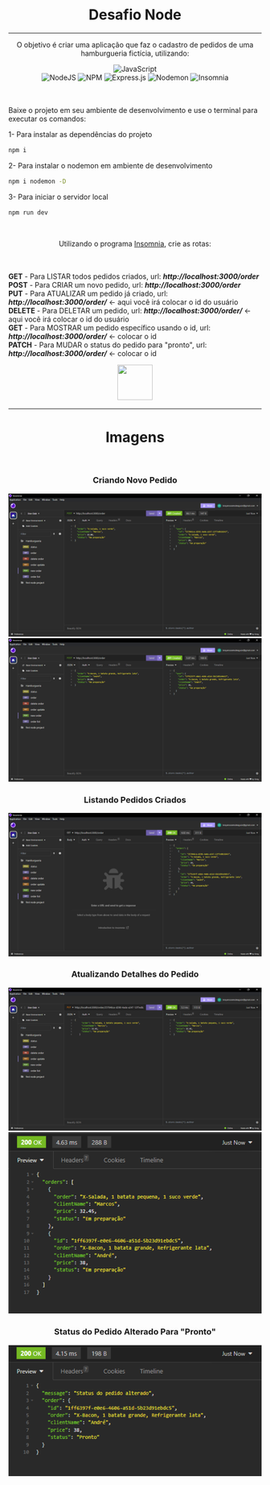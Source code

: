 <h1 align=center>Desafio Node</h1>
<hr>
<p align=center>O objetivo é criar uma aplicação que faz o cadastro de pedidos de uma hamburgueria fictícia, utilizando:
<br>
<div align=center>
  
  ![JavaScript](https://img.shields.io/badge/javascript-%23323330.svg?style=for-the-badge&logo=javascript&logoColor=%23F7DF1E)  
  ![NodeJS](https://img.shields.io/badge/node.js-6DA55F?style=for-the-badge&logo=node.js&logoColor=white)
  ![NPM](https://img.shields.io/badge/NPM-%23CB3837.svg?style=for-the-badge&logo=npm&logoColor=white)
  ![Express.js](https://img.shields.io/badge/express.js-%23404d59.svg?style=for-the-badge&logo=express&logoColor=%2361DAFB)
  ![Nodemon](https://img.shields.io/badge/NODEMON-%23323330.svg?style=for-the-badge&logo=nodemon&logoColor=%BBDEAD)
  ![Insomnia](https://img.shields.io/badge/Insomnia-black?style=for-the-badge&logo=insomnia&logoColor=5849BE)
  
</div>
<br><br>
Baixe o projeto em seu ambiente de desenvolvimento e use o terminal para executar os comandos:</p>
1- Para instalar as dependências do projeto
  
```bash
npm i
```

2- Para instalar o nodemon em ambiente de desenvolvimento

```bash
npm i nodemon -D
```

3- Para iniciar o servidor local

```bash
npm run dev
```

<br><p align=center>Utilizando o programa <a href="https://insomnia.rest/download">Insomnia</a>, crie as rotas:</p>
<br>
<br><b>GET</b> - Para LISTAR todos pedidos criados, url: <b><i>http://localhost:3000/order</i></b>
<br><b>POST</b> - Para CRIAR um novo pedido, url: <b><i>http://localhost:3000/order</i></b>
<br><b>PUT</b> - Para ATUALIZAR um pedido já criado, url: <b><i>http://localhost:3000/order/</i></b> <- aqui você irá colocar o id do usuário
<br><b>DELETE</b> - Para DELETAR um pedido, url: <b><i>http://localhost:3000/order/</i></b> <- aqui você irá colocar o id do usuário
<br><b>GET</b> - Para MOSTRAR um pedido específico usando o id, url: <b><i>http://localhost:3000/order/</i></b> <- colocar o id
<br><b>PATCH</b> - Para MUDAR o status do pedido para "pronto", url: <b><i>http://localhost:3000/order/</i></b> <- colocar o id
</p>
  <div align=center>
<a href="https://rodolfomori.com.br/devclub/"><img width=70px height=70px src="https://rodolfomori.com.br/wp-content/webp-express/webp-images/uploads/elementor/thumbs/LOGO_1-pl6s0w83bob17fyv2myc9hccfjkrd6md916y3lfbcg.png.webp"></a>
</div>
<hr>
<h1 align=center>Imagens</h1>
<br>
<div align=center>
  <h3>Criando Novo Pedido</h3>
  <img src="https://github.com/CYBERxDOLLY/desafio-node/blob/main/img/1.png?raw=true">
  <img src="https://github.com/CYBERxDOLLY/desafio-node/blob/main/img/2.png?raw=true">
  <h3>Listando Pedidos Criados</h3>
  <img src="https://github.com/CYBERxDOLLY/desafio-node/blob/main/img/3.png?raw=true">
  <h3>Atualizando Detalhes do Pedido</h3>
  <img src="https://github.com/CYBERxDOLLY/desafio-node/blob/main/img/4.png?raw=true">
  <img src="https://github.com/CYBERxDOLLY/desafio-node/blob/main/img/5.png?raw=true">
  <h3>Status do Pedido Alterado Para "Pronto"</h3>
  <img src="https://github.com/CYBERxDOLLY/desafio-node/blob/main/img/6.png?raw=true">
</div>
